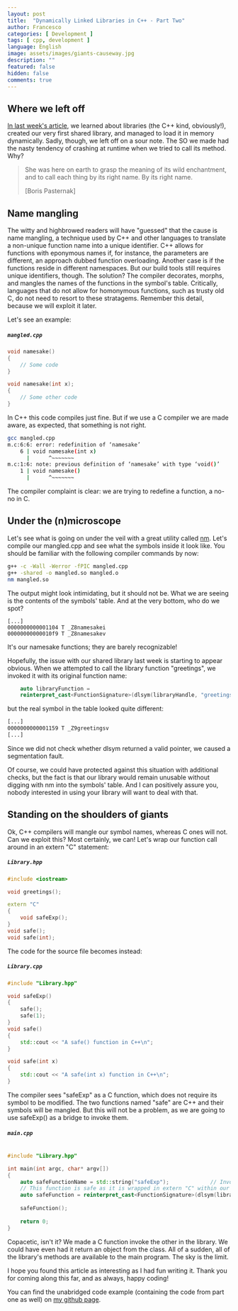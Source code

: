 ```yaml
---
layout: post
title:  "Dynamically Linked Libraries in C++ - Part Two"
author: Francesco
categories: [ Development ]
tags: [ cpp, development ]
language: English
image: assets/images/giants-causeway.jpg
description: ""
featured: false
hidden: false
comments: true
---
```


## Where we left off

[In last week's article](https://fma350.github.io/dllibraries-pt1/), we learned about libraries (the C++ kind, obviously!), created our very first shared library, and managed to load it in memory dynamically. Sadly, though, we left off on a sour note. The SO we made had the nasty tendency of crashing at runtime when we tried to call its method. Why?


> She was here on earth to grasp the meaning of its wild enchantment, and to call each thing by its right name. By its right name. 
> 
> [Boris Pasternak]

## Name mangling

The witty and highbrowed readers will have "guessed" that the cause is name mangling, a technique used by C++ and other languages to translate a non-unique function name into a unique identifier. C++ allows for functions with eponymous names if, for instance, the parameters are different, an approach dubbed function overloading. Another case is if the functions reside in different namespaces.
But our build tools still requires unique identifiers, though. The solution? The compiler decorates, morphs, and mangles the names of the functions in the symbol's table. Critically,  languages that do not allow for homonymous functions, such as trusty old C, do not need to resort to these stratagems. Remember this detail, because we will exploit it later.

Let's see an example:

##### **`mangled.cpp`**
```c++
void namesake()
{    
    // Some code
}

void namesake(int x);
{
    // Some other code
}
```
In C++ this code compiles just fine. But if we use a C compiler we are made aware, as expected, that something is not right.

```bash
gcc mangled.cpp
m.c:6:6: error: redefinition of ‘namesake’
    6 | void namesake(int x)
      |      ^~~~~~~~
m.c:1:6: note: previous definition of ‘namesake’ with type ‘void()’
    1 | void namesake()
      |      ^~~~~~~~
```

The compiler complaint is clear: we are trying to redefine a function, a no-no in C.

## Under the (n)microscope

Let's see what is going on under the veil with a great utility called [nm](https://linux.die.net/man/1/nm).
Let's compile our mangled.cpp and see what the symbols inside it look like. You should be familiar with the following compiler commands by now: 
```bash
g++ -c -Wall -Werror -fPIC mangled.cpp
g++ -shared -o mangled.so mangled.o
nm mangled.so
```

The output might look intimidating, but it should not be. What we are seeing is the contents of the symbols' table. And at the very bottom, who do we spot?

```
[...]
0000000000001104 T _Z8namesakei
00000000000010f9 T _Z8namesakev
```

It's our namesake functions; they are barely recognizable!

Hopefully, the issue with our shared library last week is starting to appear obvious. When we attempted to call the library function "greetings", we invoked it with its original function name:
```c++
    auto libraryFunction = 
    reinterpret_cast<FunctionSignature>(dlsym(libraryHandle, "greetings"));
```
but the real symbol in the table looked quite different:
```bash
[...]
0000000000001159 T _Z9greetingsv
[...]
```
Since we did not check whether dlsym returned a valid pointer, we caused a segmentation fault.

Of course, we could have protected against this situation with additional checks, but the fact is that our library would remain unusable without digging with nm into the symbols' table. And I can positively assure you, nobody interested in using your library will want to deal with that.  

## Standing on the shoulders of giants

Ok, C++ compilers will mangle our symbol names, whereas C ones will not. Can we exploit this?
Most certainly, we can! Let's wrap our function call around in an extern "C" statement:

##### **`Library.hpp`**
```c++
#include <iostream>

void greetings();

extern "C"
{
    void safeExp();
}
void safe();
void safe(int);
```

The code for the source file becomes instead:
##### **`Library.cpp`**
```c++
#include "Library.hpp"

void safeExp()
{
    safe();
    safe(1);
}
void safe()
{
    std::cout << "A safe() function in C++\n";
}

void safe(int x)
{
    std::cout << "A safe(int x) function in C++\n";
}
```

The compiler sees "safeExp" as a C function, which does not require its symbol to be modified. The two functions named "safe" are C++ and their symbols will be mangled. But this will not be a problem, as we are going to use safeExp() as a bridge to invoke them.

##### **`main.cpp`**
```c++

#include "Library.hpp"

int main(int argc, char* argv[])
{
    auto safeFunctionName = std::string("safeExp");             // Invokes a "C" function, safe
    // This function is safe as it is wrapped in extern "C" within our Library, and thus its name won't be mangled.
    auto safeFunction = reinterpret_cast<FunctionSignature>(dlsym(libraryHandle, safeFunctionName.c_str()));
    
    safeFunction();
    
    return 0;
}
```

Copacetic, isn't it? We made a C function invoke the other in the library. We could have even had it return an object from the class. All of a sudden, all of the library's methods are available to the main program. The sky is the limit.

I hope you found this article as interesting as I had fun writing it. Thank you for coming along this far, and as always, happy coding!

You can find the unabridged code example (containing the code from part one as well) on [my github page](https://github.com/FMA350/code_examples/tree/master/dynamically_loaded_libraries).